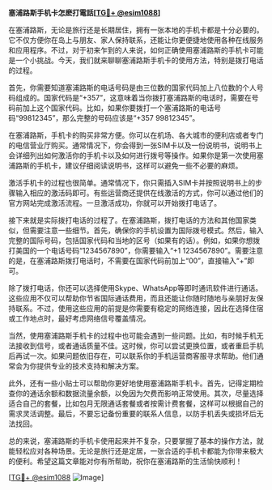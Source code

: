 **塞浦路斯手机卡怎麽打電話[[TG💪+ @esim1088](https://t.me/s/esim1088)]**

在塞浦路斯，无论是旅行还是长期居住，拥有一张本地的手机卡都是十分必要的。它不仅方便你在岛上与朋友、家人保持联系，还能让你更便捷地使用各种在线服务和应用程序。不过，对于初来乍到的人来说，如何正确使用塞浦路斯的手机卡可能是一个小挑战。今天，我们就来聊聊塞浦路斯手机卡的使用方法，特别是拨打电话的过程。

首先，你需要知道塞浦路斯的电话号码是由三位数的国家代码加上八位数的个人号码组成的。国家代码是“+357”，这意味着当你拨打塞浦路斯的电话时，需要在号码前加上这个国家代码。比如，如果你要拨打一个塞浦路斯的电话号码“99812345”，那么完整的号码应该是“+357 99812345”。

在塞浦路斯，手机卡的购买非常方便。你可以在机场、各大城市的便利店或者专门的电信营业厅购买。通常情况下，你会得到一张SIM卡以及一份说明书，说明书上会详细列出如何激活你的手机卡以及如何进行拨号等操作。如果你是第一次使用塞浦路斯的手机卡，建议仔细阅读说明书，这样可以避免一些不必要的麻烦。

激活手机卡的过程也很简单。通常情况下，你只需插入SIM卡并按照说明书上的步骤输入相应的激活码即可。有些运营商还提供在线激活的方式，你可以通过他们的官方网站完成激活流程。一旦激活成功，你就可以开始拨打电话了。

接下来就是实际拨打电话的过程了。在塞浦路斯，拨打电话的方法和其他国家类似，但需要注意一些细节。首先，确保你的手机设置为国际拨号模式。然后，输入完整的国际号码，包括国家代码和当地的区号（如果有的话）。例如，如果你想拨打美国的一个电话号码“1234567890”，你需要输入“+1 1234567890”。需要注意的是，在塞浦路斯拨打电话时，不需要在国家代码前加上“00”，直接输入“+”即可。

除了拨打电话，你还可以选择使用Skype、WhatsApp等即时通讯软件进行通话。这些应用不仅可以帮助你节省国际通话费用，而且还能让你随时随地与亲朋好友保持联系。不过，使用这些应用的前提是你需要有稳定的网络连接，因此在选择住宿或工作地点时，最好考虑网络信号覆盖情况。

当然，使用塞浦路斯手机卡的过程中也可能会遇到一些问题。比如，有时候手机无法接收到信号，或者通话质量不佳。这时候，你可以尝试更换位置，或者重启手机后再试一次。如果问题依旧存在，可以联系你的手机运营商客服寻求帮助。他们通常会为你提供专业的技术支持和解决方案。

此外，还有一些小贴士可以帮助你更好地使用塞浦路斯手机卡。首先，记得定期检查你的通话余额和数据流量余额，以免因为欠费而影响正常使用。其次，尽量选择适合自己的套餐，比如包月无限通话套餐或者按需计费套餐，这样可以根据自己的需求灵活调整。最后，不要忘记备份重要的联系人信息，以防手机丢失或损坏后无法找回。

总的来说，塞浦路斯的手机卡使用起来并不复杂，只要掌握了基本的操作方法，就能轻松应对各种场景。无论是旅行还是定居，一张合适的手机卡都能为你带来极大的便利。希望这篇文章能对你有所帮助，祝你在塞浦路斯的生活愉快顺利！

[[TG💪+ @esim1088](https://t.me/s/esim1088) ![Image](https://i.postimg.cc/4NQfJmqS/Snipaste-2025-05-13-00-14-12.png)]